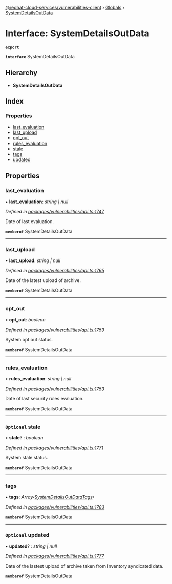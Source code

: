 [@redhat-cloud-services/vulnerabilities-client](../README.md) › [Globals](../globals.md) › [SystemDetailsOutData](systemdetailsoutdata.md)

# Interface: SystemDetailsOutData

**`export`** 

**`interface`** SystemDetailsOutData

## Hierarchy

* **SystemDetailsOutData**

## Index

### Properties

* [last_evaluation](systemdetailsoutdata.md#last_evaluation)
* [last_upload](systemdetailsoutdata.md#last_upload)
* [opt_out](systemdetailsoutdata.md#opt_out)
* [rules_evaluation](systemdetailsoutdata.md#rules_evaluation)
* [stale](systemdetailsoutdata.md#optional-stale)
* [tags](systemdetailsoutdata.md#tags)
* [updated](systemdetailsoutdata.md#optional-updated)

## Properties

###  last_evaluation

• **last_evaluation**: *string | null*

*Defined in [packages/vulnerabilities/api.ts:1747](https://github.com/RedHatInsights/javascript-clients/blob/master/packages/vulnerabilities/api.ts#L1747)*

Date of last evaluation.

**`memberof`** SystemDetailsOutData

___

###  last_upload

• **last_upload**: *string | null*

*Defined in [packages/vulnerabilities/api.ts:1765](https://github.com/RedHatInsights/javascript-clients/blob/master/packages/vulnerabilities/api.ts#L1765)*

Date of the latest upload of archive.

**`memberof`** SystemDetailsOutData

___

###  opt_out

• **opt_out**: *boolean*

*Defined in [packages/vulnerabilities/api.ts:1759](https://github.com/RedHatInsights/javascript-clients/blob/master/packages/vulnerabilities/api.ts#L1759)*

System opt out status.

**`memberof`** SystemDetailsOutData

___

###  rules_evaluation

• **rules_evaluation**: *string | null*

*Defined in [packages/vulnerabilities/api.ts:1753](https://github.com/RedHatInsights/javascript-clients/blob/master/packages/vulnerabilities/api.ts#L1753)*

Date of last security rules evaluation.

**`memberof`** SystemDetailsOutData

___

### `Optional` stale

• **stale**? : *boolean*

*Defined in [packages/vulnerabilities/api.ts:1771](https://github.com/RedHatInsights/javascript-clients/blob/master/packages/vulnerabilities/api.ts#L1771)*

System stale status.

**`memberof`** SystemDetailsOutData

___

###  tags

• **tags**: *Array‹[SystemDetailsOutDataTags](systemdetailsoutdatatags.md)›*

*Defined in [packages/vulnerabilities/api.ts:1783](https://github.com/RedHatInsights/javascript-clients/blob/master/packages/vulnerabilities/api.ts#L1783)*

**`memberof`** SystemDetailsOutData

___

### `Optional` updated

• **updated**? : *string | null*

*Defined in [packages/vulnerabilities/api.ts:1777](https://github.com/RedHatInsights/javascript-clients/blob/master/packages/vulnerabilities/api.ts#L1777)*

Date of the lastest upload of archive taken from Inventory syndicated data.

**`memberof`** SystemDetailsOutData
